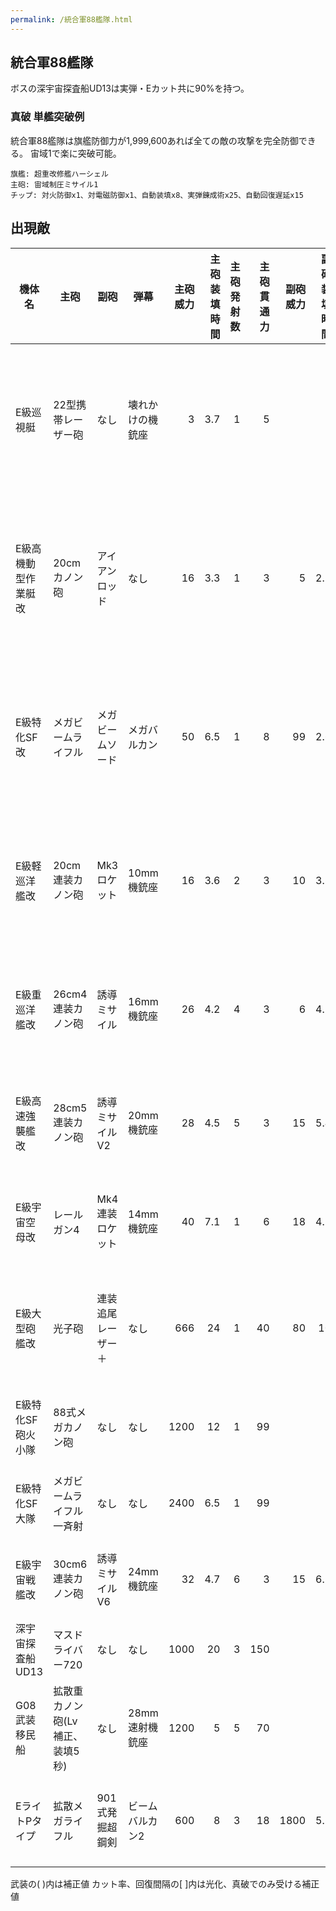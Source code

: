 ```yaml
---
permalink: /統合軍88艦隊.html
---
```

## 統合軍88艦隊

ボスの深宇宙探査船UD13は実弾・Eカット共に90%を持つ。

### 真破 単艦突破例

統合軍88艦隊は旗艦防御力が1,999,600あれば全ての敵の攻撃を完全防御できる。
宙域1で楽に突破可能。

```
旗艦: 超重改修艦ハーシェル
主砲: 宙域制圧ミサイル1
チップ: 対火防御x1、対電磁防御x1、自動装填x8、実弾錬成術x25、自動回復遅延x15
```

## 出現敵

<ul class="enemies-list"></ul>

| 機体名              | 主砲                            | 副砲               | 弾幕             | 主砲威力 | 主砲装填時間 | 主砲発射数 | 主砲貫通力 | 副砲威力 | 副砲装填時間 | 副砲発射数 | 副砲貫通力 | 弾幕威力 | 弾幕装填時間 | 弾幕発射数 | 弾幕貫通力 | 機関            | 設計図            | 実弾カット |  Eカット | 爆風カット | 回避率 | 爆風回避率 | 回復間隔   |   装甲 |  速度 | 対火災力 | 対電磁力 | 資金 | 功績値 | 救出人数 | 登場ステージ                      |
|---------------------|---------------------------------|--------------------|------------------|---------:|-------------:|-----------:|-----------:|---------:|-------------:|-----------:|-----------:|---------:|-------------:|-----------:|-----------:|-----------------|-------------------|-----------:|---------:|-----------:|-------:|-----------:|------------|-------:|------:|---------:|---------:|-----:|-------:|---------:|-----------------------------------|
| E級巡視艇           | 22型携帯レーザー砲              | なし               | 壊れかけの機銃座 |        3 |          3.7 |          1 |          5 |          |              |            |            |        1 |          0.7 |          1 |          1 | 軽燃料炉A       | パトロール艇      |    0%[60%] |  0%[60%] |         0% |     0% |         0% | なし[30秒] |    100 |  1.20 |       10 |       10 |   50 |     50 |       10 | 1、2、3、4、5、6、7、8、9、10     |
| E級高機動型作業艇改 | 20cmカノン砲                    | アイアンロッド     | なし             |       16 |          3.3 |          1 |          3 |        5 |          2.5 |          1 |          3 |          |              |            |            | 軽燃料炉B       | 高機動型作業艇D77 |    0%[60%] |  0%[60%] |         0% |     0% |         0% | なし[30秒] |    350 |  2.20 |        1 |        1 |   60 |     60 |        3 | 1ボス、2、3、4、5、6、7、8、9、10 |
| E級特化SF改         | メガビームライフル              | メガビームソード   | メガバルカン     |       50 |          6.5 |          1 |          8 |       99 |          2.6 |          1 |         10 |        1 |          0.2 |          1 |          1 | 軽燃料炉I       | 特化SF-AS01       |    0%[60%] |  0%[60%] |         0% |     0% |         0% | なし[30秒] |   1750 |  2.50 |       12 |       12 |  300 |    300 |        3 | 2ボス、3、4、5、6、7、8、9、10    |
| E級軽巡洋艦改       | 20cm連装カノン砲                | Mk3ロケット        | 10mm機銃座       |       16 |          3.6 |          2 |          3 |       10 |          3.3 |          1 |          1 |        2 |          0.2 |          2 |          1 | 軽燃料炉F       | 統合軍軽巡洋艦    |    0%[60%] |  0%[60%] |         0% |     0% |         0% | なし[30秒] |   2000 |  1.30 |       32 |       35 |  400 |    400 |       40 | 3ボス、4、5、6、7、8、9、10       |
| E級重巡洋艦改       | 26cm4連装カノン砲               | 誘導ミサイル       | 16mm機銃座       |       26 |          4.2 |          4 |          3 |        6 |          4.5 |          1 |          1 |        5 |          0.2 |          2 |          1 | 原子炉A         | 統合軍重巡洋艦    |    0%[60%] |  0%[60%] |         0% |     0% |         0% | なし[30秒] |   3000 |  0.80 |       42 |       40 |  500 |    500 |       50 | 4ボス、5、6、7、8、9、10          |
| E級高速強襲艦改     | 28cm5連装カノン砲               | 誘導ミサイルV2     | 20mm機銃座       |       28 |          4.5 |          5 |          3 |       15 |          5.4 |          2 |          2 |        7 |          0.2 |          2 |          1 | 原子炉B         | 統合軍高速強襲艦  |    0%[60%] |  0%[60%] |         0% |     0% |         0% | なし[30秒] |   2000 |  2.10 |       42 |       42 |  600 |    600 |       30 | 5ボス、6、7、8、9、10             |
| E級宇宙空母改       | レールガン4                     | Mk4連装ロケット    | 14mm機銃座       |       40 |          7.1 |          1 |          6 |       18 |          4.2 |          4 |          1 |        4 |          0.2 |          2 |          1 | 原子炉B         | 統合軍宇宙空母    |    0%[60%] |  0%[60%] |         0% |     0% |         0% | なし[30秒] |   2800 |  0.60 |       72 |       72 |  700 |    700 |       60 | 6ボス、7、8、9、10                |
| E級大型砲艦改       | 光子砲                          | 連装追尾レーザー＋ | なし             |      666 |           24 |          1 |         40 |       80 |           10 |          6 |          8 |          |              |            |            | 試作対消滅機関J | 統合軍大型砲艦    |    0%[60%] |  0%[60%] |         0% |     0% |         0% | なし[30秒] |   1000 |  0.30 |       68 |       68 |  800 |    800 |       60 | 7ボス、8、9、10                   |
| E級特化SF砲火小隊   | 88式メガカノン砲                | なし               | なし             |     1200 |           12 |          1 |         99 |          |              |            |            |          |              |            |            | 核融合炉H       | 特化SF-AS01       |    0%[60%] |  0%[60%] |         0% |     0% |         0% | なし[30秒] |   7500 |  0.20 |       59 |       69 | 1200 |   1200 |       10 | 8ボス、9、10                      |
| E級特化SF大隊       | メガビームライフル一斉射        | なし               | なし             |     2400 |          6.5 |          1 |         99 |          |              |            |            |          |              |            |            | 核融合炉I       | 特化SF-AS01       |    0%[60%] |  0%[60%] |         0% |     0% |         0% | なし[30秒] |  32000 | 15.00 |       99 |       99 | 1800 |   1800 |       64 | 9ボス、10                         |
| E級宇宙戦艦改       | 30cm6連装カノン砲               | 誘導ミサイルV6     | 24mm機銃座       |       32 |          4.7 |          6 |          3 |       15 |          6.5 |          6 |          1 |       16 |          0.2 |          2 |          1 | 核融合炉A       | 統合軍宇宙戦艦    |    0%[60%] |  0%[60%] |         0% |     0% |         0% | なし[30秒] |  40000 |  0.30 |       78 |       78 | 2000 |   2000 |     1000 | 10                                |
| 深宇宙探査船UD13    | マスドライバー720               | なし               | なし             |     1000 |           20 |          3 |        150 |          |              |            |            |          |              |            |            | 縮退炉A         | 特化SF砲火小隊    |        90% |      90% |         0% |     0% |         0% | なし       | 100000 |  0.01 |      100 |      100 | 4000 |   4000 |     1200 | 10ボス                            |
| G08武装移民船       | 拡散重カノン砲(Lv補正、装填5秒) | なし               | 28mm速射機銃座   |     1200 |            5 |          5 |         70 |          |              |            |            |       28 |          0.2 |          4 |          1 | 星生炉A         | 武装移民船        |        99% |      99% |        60% |     0% |         0% | 15秒       | 180000 |  0.10 |       99 |       99 | 5400 |   5400 |     3000 | 10裏ボス(覚醒以下)                |
| EライトPタイプ      | 拡散メガライフル                | 901式発掘超鋼剣    | ビームバルカン2  |      600 |            8 |          3 |         18 |     1800 |          5.7 |          1 |         99 |       18 |          0.2 |          2 |          2 | 反物質炉C       | 特化SF-Eライト    |        85% |      85% |         0% |    90% |        20% | なし       | 140000 |  4.20 |       99 |       99 | 3800 |   3800 |        1 | 10裏ボス(光化以上)                |

武装の( )内は補正値
カット率、回復間隔の[ ]内は光化、真破でのみ受ける補正値
